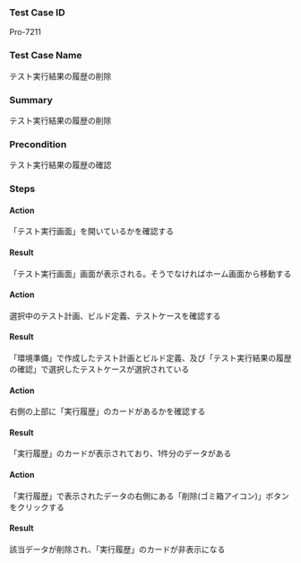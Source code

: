 ### Test Case ID
Pro-7211

### Test Case Name
テスト実行結果の履歴の削除

### Summary
テスト実行結果の履歴の削除

### Precondition
テスト実行結果の履歴の確認

### Steps

#### Action
「テスト実行画面」を開いているかを確認する

#### Result
「テスト実行画面」画面が表示される。そうでなければホーム画面から移動する

#### Action
選択中のテスト計画、ビルド定義、テストケースを確認する

#### Result
「環境準備」で作成したテスト計画とビルド定義、及び「テスト実行結果の履歴の確認」で選択したテストケースが選択されている

#### Action
右側の上部に「実行履歴」のカードがあるかを確認する

#### Result
「実行履歴」のカードが表示されており、1件分のデータがある

#### Action
「実行履歴」で表示されたデータの右側にある「削除(ゴミ箱アイコン)」ボタンをクリックする

#### Result
該当データが削除され、「実行履歴」のカードが非表示になる
